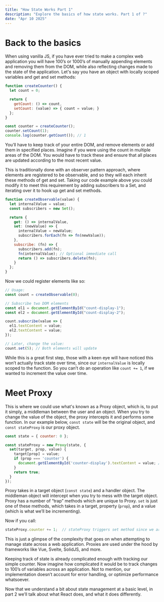 ```yaml
---
title: "How State Works Part 1"
description: "Explore the basics of how state works. Part 1 of ?"
date: "Apr 10 2025"
---
```


# Back to the basics

When using vanilla JS, if you have ever tried to make a complex web application you will have 100’s or 1000’s of manually appending elements and removing them from the DOM, while also reflecting changes made to the state of the application. Let's say you have an object with locally scoped variables and get and set methods:

```javascript
function createCounter() {
  let count = 0;

  return {
    getCount: () => count,
    setCount: (value) => { count = value; }
  };
}

const counter = createCounter();
counter.setCount(1);
console.log(counter.getCount()); // 1
```

You’ll have to keep track of your entire DOM, and remove elements or add them in specified places. Imagine if you were using the count in multiple areas of the DOM. You would have to track these and ensure that all places are updated according to the most recent value.

This is traditionally done with an observer pattern approach, where elements are registered to be observable, and so they will each inherit these methods of get and set. Taking our code example above you could modify it to meet this requirement by adding subscribers to a Set, and iterating over it to hook up get and set methods.

```javascript
function createObservable(value) {
  let internalValue = value;
  const subscribers = new Set();

  return {
    get: () => internalValue,
    set: (newValue) => {
      internalValue = newValue;
      subscribers.forEach(fn => fn(newValue));
    },
    subscribe: (fn) => {
      subscribers.add(fn);
      fn(internalValue); // Optional immediate call
      return () => subscribers.delete(fn);
    }
  };
}
```

Now we could register elements like so:

```javascript
// Usage:
const count = createObservable(0);

// Subscribe two DOM elements
const el1 = document.getElementById("count-display-1");
const el2 = document.getElementById("count-display-2");

count.subscribe(value => {
  el1.textContent = value;
  el2.textContent = value;
});

// Later, change the value:
count.set(5); // Both elements will update
```

While this is a great first step, those with a keen eye will have noticed this won’t actually track state over time, since our `internalValue` is locally scoped to the function. So you can’t do an operation like `count += 1`, if we wanted to increment the value over time.

# Meet Proxy

This is where we could use what's known as a Proxy object, which is, to put it simply, a middleman between the user and an object. When you try to change the value of the object, the proxy intercepts it and performs some function. In our example below, `const state` will be the original object, and `const stateProxy` is our proxy object.

```javascript
const state = { counter: 0 };

const stateProxy = new Proxy(state, {
  set(target, prop, value) {
    target[prop] = value;
    if (prop === 'counter') {
      document.getElementById('counter-display').textContent = value; // Automatically update DOM
    }
    return true;
  }
});
```

Proxy takes in a target object (`const state`) and a handler object. The middleman object will intercept when you try to mess with the target object. Proxy has a number of “trap” methods which are unique to Proxy. `set` is just one of these methods, which takes in a target, property (`prop`), and a value (which is what we’ll be incrementing).

Now if you call:

```javascript
stateProxy.counter += 1;  // stateProxy triggers set method since we are assigning a new value, incrementing counter in the state object, and reflecting the change in the DOM.
```

This is just a glimpse of the complexity that goes on when attempting to manage state across a web application. Proxies are used under the hood by frameworks like Vue, Svelte, SolidJS, and more.

Keeping track of state is already complicated enough with tracking our simple counter. Now imagine how complicated it would be to track changes to 100’s of variables across an application. Not to mention, our implementation doesn’t account for error handling, or optimize performance whatsoever.

Now that we understand a bit about state management at a basic level, in part 2 we’ll talk about what React does, and what it does differently.
